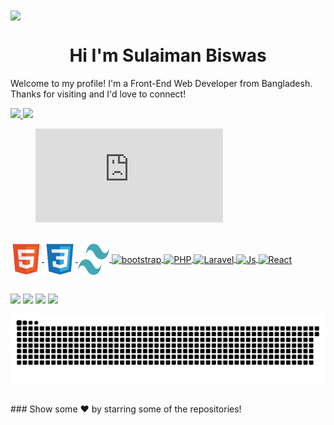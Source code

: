 <img align="center" src="https://media.giphy.com/media/hvRJCLFzcasrR4ia7z/giphy.gif" width="25px">
<h1 align="center">Hi I'm Sulaiman Biswas</h1>

Welcome to my profile! I'm a Front-End Web Developer from Bangladesh. Thanks for visiting and I'd love to connect!

<div>
  <a href="https://github.com/sulaimanbiswas">
  <img height="180em" src="https://github-readme-stats.vercel.app/api?username=sulaimanbiswas&show_icons=true&theme=dracula&include_all_commits=true&count_private=true"/>
  <img height="180em" src="https://github-readme-stats.vercel.app/api/top-langs/?username=sulaimanbiswas&layout=compact&langs_count=7&theme=dracula"/>
    <figure><embed src="https://wakatime.com/share/@8c212965-ff46-4a88-a097-7c8a1718035a/e499dd8c-9339-4209-9caa-90044529f1cf.svg"></embed></figure>
</div>
<div style="display: inline_block"><br>
    <img align="center" alt="HTML" height="50" width="50" src="https://raw.githubusercontent.com/devicons/devicon/master/icons/html5/html5-original.svg">
<img align="center" alt="CSS" height="50" width="50" src="https://raw.githubusercontent.com/devicons/devicon/master/icons/css3/css3-original.svg">
<img align="center" alt="tailwind" height="50" width="50" src="https://github.com/sulaimanbiswas/sulaimanbiswas/blob/admin/tailwind.png">
<img align="center" alt="bootstrap" height="60" width="60" src="https://img.icons8.com/color/452/bootstrap.png">
<img align="center" alt="PHP" height="50" width="50" src="https://upload.wikimedia.org/wikipedia/commons/thumb/3/31/Webysther_20160423_-_Elephpant.svg/1200px-Webysther_20160423_-_Elephpant.svg.png">
<img align="center" alt="Laravel" height="50" width="50" src="https://upload.wikimedia.org/wikipedia/commons/thumb/9/9a/Laravel.svg/220px-Laravel.svg.png">
<img align="center" alt="Js" height="50" width="50" src="https://media.bitdegree.org/storage/media/images/2018/12/node-js-interview-questions-logo-2-266x300.png">
<img align="center" alt="React" height="50" width="50" src="https://img.icons8.com/officel/144/000000/react.png">
<!--     <img align="right" alt="code" width="200" height="200"  src="https://media.giphy.com/media/KNP5EQE5n2nczSFYpD/giphy.gif"> -->

</div>
  
  ##
 
<div> 
  <a href="https://www.twitter.com/sulaimanbiswas/" target="_blank"><img src="https://img.shields.io/badge/Twitter-1DA1F2?style=for-the-badge&logo=twitter&logoColor=white" target="_blank"></a> 
  <a href="https://www.linkedin.com/in/sulaimanbiswas/" target="_blank"><img src="https://img.shields.io/badge/-LinkedIn-%230077B5?style=for-the-badge&logo=linkedin&logoColor=white" target="_blank"></a> 
  <a href="https://www.facebook.com/sulaimanbiswasbd/" target="_blank"><img src="https://img.shields.io/badge/Facebook-1877F2?style=for-the-badge&logo=facebook&logoColor=white" target="_blank"></a> 
  <a href="https://join.skype.com/invite/MXCPv0RAcLav" target="_blank"><img src="https://img.shields.io/badge/Skype-00AFF0?style=for-the-badge&logo=skype&logoColor=white" target="_blank"></a> 
  
 
  ![Snake animation](https://github.com/sulaimanbiswas/sulaimanbiswas/blob/admin/github-user-contribution.svg)
 
</div>

<br />
### Show some ❤️ by starring some of the repositories!
